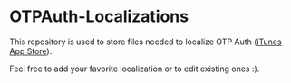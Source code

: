 OTPAuth-Localizations
=====================

This repository is used to store files needed to localize OTP Auth ([iTunes App Store](https://itunes.apple.com/us/app/otp-auth/id659877384?mt=8)).

Feel free to add your favorite localization or to edit existing ones :).
